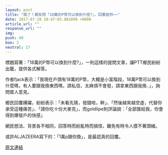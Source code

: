 ```yaml
---
layout: post
title: "瘋了！網友問「18萬的P幣可以換到什麼?」，回覆居然⋯⋯"
date: 2017-07-28 10:47:03.881090 +0800
article_url: ""
response_url: ""
img: 
push: 40
boo: 2
neutral: 17
---
```


標題寫著：「18萬的P幣可以換到什麼?」，一則這樣的提問文章，讓PTT鄉民紛紛出籠，提供各式解答。

作者fjack表示：「我現在戶頭有18萬的P幣，大概是小富階段，18萬P幣可以換到什麼嗎，有人要跟我換東西嗎，請私信，太麻煩不會發，請拿東西跟我換..」，詢問眾人意見。

鄉民回覆踴躍，紛紛表示：「未看先猜，發錢啦，幹」、「然後越來越空虛，代替你承受這種痛苦」、「請你吃十份大麥克」，而goldlipe則評論說：「全部匯給我，你會得到爆發戶的快感」

網民想法、背景各不相同，回答時而紛亂時而搞怪，難免有時令人摸不著頭緒。

或許ALJAZEERA寫下的：「1萬p跟你換」，是最認真的回覆。

<a href = "https://www.ptt.cc/bbs/Gossiping/M.1501173802.A.85D.html">原文連結</a>

